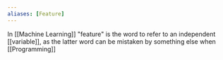 ```yaml
---
aliases: [Feature]
---
```


In [[Machine Learning]] "feature" is the word to refer to an independent [[variable]], as the latter word can be mistaken by something else when [[Programming]]